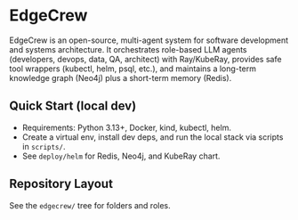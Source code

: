 # EdgeCrew

EdgeCrew is an open-source, multi-agent system for software development and systems architecture.
It orchestrates role-based LLM agents (developers, devops, data, QA, architect) with Ray/KubeRay,
provides safe tool wrappers (kubectl, helm, psql, etc.), and maintains a long-term knowledge graph
(Neo4j) plus a short-term memory (Redis).

## Quick Start (local dev)

- Requirements: Python 3.13+, Docker, kind, kubectl, helm.
- Create a virtual env, install dev deps, and run the local stack via scripts in `scripts/`.
- See `deploy/helm` for Redis, Neo4j, and KubeRay chart.

## Repository Layout

See the `edgecrew/` tree for folders and roles.
